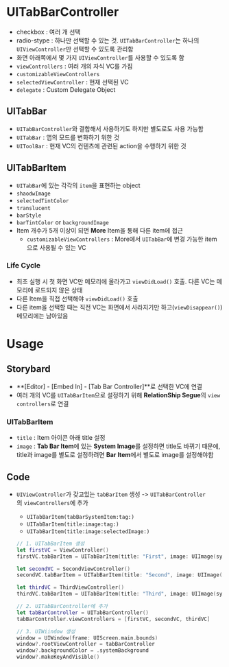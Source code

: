 # UITabBarController

- checkbox : 여러 개 선택
- radio-stype : 하나만 선택할 수 있는 것. `UITabBarController`는 하나의 `UIViewController`만 선택할 수 있도록 관리함
- 화면 아래쪽에서 몇 가지 `UIViewController`를 사용할 수 있도록 함
- `viewControllers` : 여러 개의 자식 VC를 가짐
- `customizableViewControllers`
- `selectedViewController` : 현재 선택된 VC
- `delegate` : Custom Delegate Object

## UITabBar

- `UITabBarController`와 결합해서 사용하기도 하지만 별도로도 사용 가능함
- `UITabBar` : 앱의 모드를 변화하기 위한 것
- `UIToolBar` : 현재 VC의 컨텐츠에 관련된 action을 수행하기 위한 것

## UITabBarItem

- `UITabBar`에 있는 각각의 `item`을 표현하는 object
- `shaodwImage`
- `selectedTintColor`
- `translucent`
- `barStyle`
- `barTintColor` or `backgroundImage`
- Item 개수가 5개 이상이 되면 **More** Item을 통해 다른 item에 접근
  - `customizableViewControllers` : More에서 `UITabBar`에 변경 가능한 item으로 사용될 수 있는 VC

### Life Cycle

- 최초 실행 시 첫 화면 VC만 메모리에 올라가고 `viewDidLoad()` 호출. 다른 VC는 메모리에 로드되지 않은 상태
- 다른 Item을 직접 선택해야 `viewDidLoad()` 호출
- 다른 item을 선택할 때는 직전 VC는 화면에서 사라지기만 하고(`viewDisappear()`) 메모리에는 남아있음

# Usage

## Storybard

- **[Editor] - [Embed In] - [Tab Bar Controller]**로 선택한 VC에 연결
- 여러 개의 VC를 `UITabBarItem`으로 설정하기 위해 **RelationShip Segue**의 `view controllers`로 연결

### UITabBarItem

- `title` : Item 아이콘 아래 title 설정
- `image` : **Tab Bar Item**에 있는 **System Image**를 설정하면 title도 바뀌기 때문에, title과 image를 별도로 설정하려면 **Bar Item**에서 별도로 image를 설정해야함

## Code

- `UIViewController`가 갖고있는 `tabBarItem` 생성 -> `UITabBarController`의 `viewControllers`에 추가

  - `UITabBarItem(tabBarSystemItem:tag:)`
  - `UITabBarItem(title:image:tag:)`
  - `UITabBarItem(title:image:selectedImage:)`

  ```swift
  // 1. UITabBarItem 생성
  let firstVC = ViewController()
  firstVC.tabBarItem = UITabBarItem(title: "First", image: UIImage(systemName: "person.circle"), tag: 0)
  
  let secondVC = SecondViewController()
  secondVC.tabBarItem = UITabBarItem(title: "Second", image: UIImage(systemName: "folder.fill"), tag: 1)
  
  let thirdVC = ThirdViewController()
  thirdVC.tabBarItem = UITabBarItem(title: "Third", image: UIImage(systemName: "paperplane"), tag: 2)
  
  // 2. UITabBarController에 추가
  let tabBarController = UITabBarController()
  tabBarController.viewControllers = [firstVC, secondVC, thirdVC]
  
  // 3. UIWiindow 생성
  window = UIWindow(frame: UIScreen.main.bounds)
  window?.rootViewController = tabBarController
  window?.backgroundColor = .systemBackground
  window?.makeKeyAndVisible()
  ```